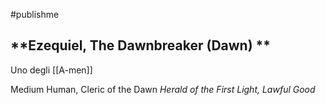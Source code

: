 #publishme

## **Ezequiel, The Dawnbreaker (Dawn) **

Uno degli [[A-men]]

Medium Human, Cleric of the Dawn
_Herald of the First Light, Lawful Good_  
